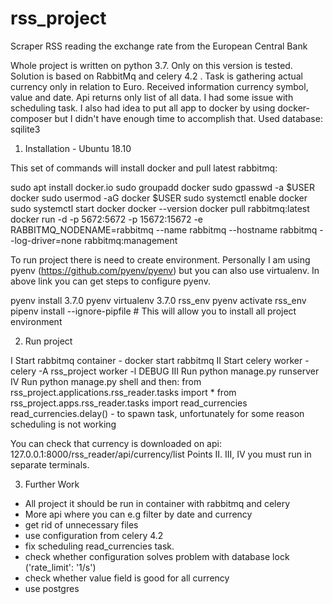 # rss_project
Scraper RSS reading the exchange rate from the European Central Bank

Whole project is written on python 3.7. Only on this version is tested. Solution is based
on RabbitMq and celery 4.2 . Task is gathering actual currency only in relation to Euro.
Received information currency symbol, value and date. Api returns only list 
of all data. I had some issue with scheduling task. I also had idea to put all
app to docker by using docker-composer but I didn't have enough time to accomplish
that. Used database: sqilite3

1. Installation - Ubuntu 18.10

This set of commands will install docker and pull latest rabbitmq:

sudo apt install docker.io
sudo groupadd docker
sudo gpasswd -a $USER docker
sudo usermod -aG docker $USER
sudo systemctl enable docker
sudo systemctl start docker
docker --version
docker pull rabbitmq:latest
docker run -d -p 5672:5672 -p 15672:15672 -e RABBITMQ_NODENAME=rabbitmq --name rabbitmq --hostname rabbitmq --log-driver=none rabbitmq:management


To run project there is need to create environment. Personally I am using pyenv (https://github.com/pyenv/pyenv) but
you can also use virtualenv. In above link you can get steps to configure pyenv.

pyenv install 3.7.0 
pyenv virtualenv 3.7.0 rss_env
pyenv activate rss_env
pipenv install --ignore-pipfile # This will allow you to install all project environment

2. Run project

I Start rabbitmq container - docker start rabbitmq
II Start celery worker - celery -A rss_project worker -l DEBUG
III Run python manage.py runserver
IV Run python manage.py shell and then:
from rss_project.applications.rss_reader.tasks import *
from rss_project.apps.rss_reader.tasks import read_currencies 
read_currencies.delay() - to spawn task, unfortunately for some reason scheduling is not working

You can check that currency is downloaded on api:
127.0.0.1:8000/rss_reader/api/currency/list
Points II. III, IV you must run in separate terminals.

3. Further Work
- All project it should be run in container with rabbitmq and celery
- More api where you can e.g filter by date and currency
- get rid of unnecessary files
- use configuration from celery 4.2
- fix scheduling read_currencies task.
- check whether configuration solves problem with database lock ('rate_limit': '1/s')
- check whether value field is good for all currency 
- use postgres


